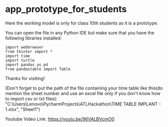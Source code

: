 # app_prototype_for_students
Here the working model is only for class 10th students as it is a prototype.

You can open the file in any Python IDE but make sure that you have the following libraries installed:
```
import webbrowser
from tkinter import *
import time
import turtle
import pandas as pd
from pandastable import Table
```
Thanks for visiting!


(Don't forget to put the path of the file containing your time table like this(do mention the sheet number and use an excel file only if you don't know how to import csv or txt files): "C:\\Users\\Lenovo\\PycharmProjects\\ATLHackathon\\TIME TABLE IMPLANT - 1.xlsx", "Sheet1")


Youtube Video Link: https://youtu.be/96VALBVcmO0
